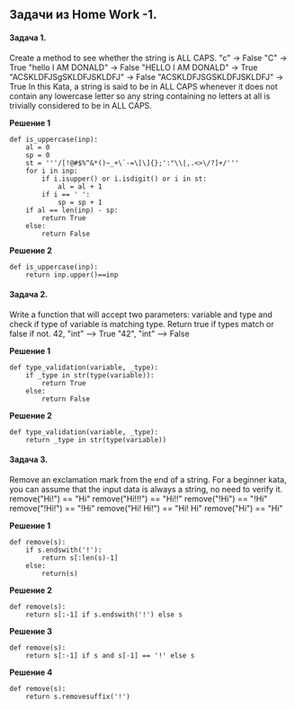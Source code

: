 ## Задачи из Home Work -1.
#### Задача 1.
Create a method to see whether the string is ALL CAPS.
"c" -> False
"C" -> True
"hello I AM DONALD" -> False
"HELLO I AM DONALD" -> True
"ACSKLDFJSgSKLDFJSKLDFJ" -> False
"ACSKLDFJSGSKLDFJSKLDFJ" -> True
In this Kata, a string is said to be in ALL CAPS whenever it does not contain any lowercase letter so any string containing no letters at all is trivially considered to be in ALL CAPS.

**Решение 1**
```
def is_uppercase(inp):
    al = 0
    sp = 0
    st = '''/[!@#$%^&*()~_+\`-=\[\]{};':"\\|,.<>\/?]+/'''
    for i in inp:
        if i.isupper() or i.isdigit() or i in st:
            al = al + 1
        if i == ' ':
            sp = sp + 1      
    if al == len(inp) - sp:
        return True
    else:
        return False
```
**Решение 2**
```
def is_uppercase(inp):
    return inp.upper()==inp
```
#### Задача 2.
Write a function that will accept two parameters: variable and type and check if type of variable is matching type. Return true if types match or false if not.
42, "int"    --> True
"42", "int"  --> False

**Решение 1**
```
def type_validation(variable, _type):
    if _type in str(type(variable)):
        return True
    else:
        return False
```
**Решение 2**
```
def type_validation(variable, _type): 
    return _type in str(type(variable))
```
#### Задача 3.
Remove an exclamation mark from the end of a string. For a beginner kata, you can assume that the input data is always a string, no need to verify it.
remove("Hi!") == "Hi"
remove("Hi!!!") == "Hi!!"
remove("!Hi") == "!Hi"
remove("!Hi!") == "!Hi"
remove("Hi! Hi!") == "Hi! Hi"
remove("Hi") == "Hi"

**Решение 1**
```
def remove(s):
    if s.endswith('!'):
        return s[:len(s)-1]
    else:
        return(s)
```
**Решение 2**
```
def remove(s):
    return s[:-1] if s.endswith('!') else s
```
**Решение 3**
```
def remove(s):
    return s[:-1] if s and s[-1] == '!' else s
```
**Решение 4**
```
def remove(s):
    return s.removesuffix('!')
```




